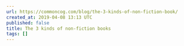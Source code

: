 ```yaml
---
url: https://commoncog.com/blog/the-3-kinds-of-non-fiction-book/
created_at: 2019-04-08 13:13 UTC
published: false
title: The 3 kinds of non-fiction books
tags: []
---
```



